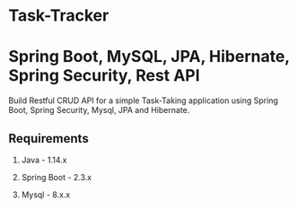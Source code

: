 # Task-Tracker


# Spring Boot, MySQL, JPA, Hibernate, Spring Security, Rest API

Build Restful CRUD API for a simple Task-Taking application using Spring Boot, Spring Security, Mysql, JPA and Hibernate.

## Requirements

1. Java - 1.14.x

2. Spring Boot - 2.3.x

3. Mysql - 8.x.x

